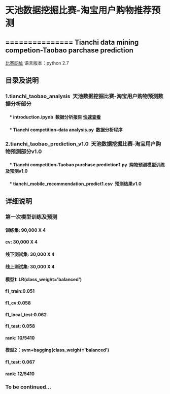# 天池数据挖掘比赛-淘宝用户购物推荐预测
===============
Tianchi data mining competion-Taobao parchase prediction
---------------

[比赛网址](https://tianchi.aliyun.com/getStart/introduction.htm?raceId=231522)
语言版本：python 2.7

## 目录及说明
### 1.tianchi_taobao_analysis  天池数据挖掘比赛-淘宝用户购物预测数据分析部分
####     * introduction.ipynb  数据分析报告 [快速查看](https://nbviewer.jupyter.org/github/Andong501/Tianchi-taobao/blob/master/introduction.ipynb)
####     * Tianchi competition-data analysis.py  数据分析程序
### 2.tianchi_taobao_prediction_v1.0  天池数据挖掘比赛-淘宝用户购物预测部分v1.0
####     * Tianchi competition-Taobao purchase prediction1.py  购物预测模型训练及预测v1.0
####     * tianchi_mobile_recommendation_predict1.csv  预测结果v1.0

## 详细说明
### 第一次模型训练及预测
#### 训练集: 90,000 X 4
#### cv: 30,000 X 4
#### 线下测试集: 30,000 X 4
#### 线上测试集: 30,000 X 4

#### 模型1: LR(class_weight='balanced')
#### f1_train:0.051
#### f1_cv:0.058
#### f1_local_test:0.062
#### f1_test: 0.058
#### rank: 10/5410

#### 模型2：svm+bagging(class_weight='balanced')
#### f1_test: 0.067
#### rank: 12/5410

### To be continued...
